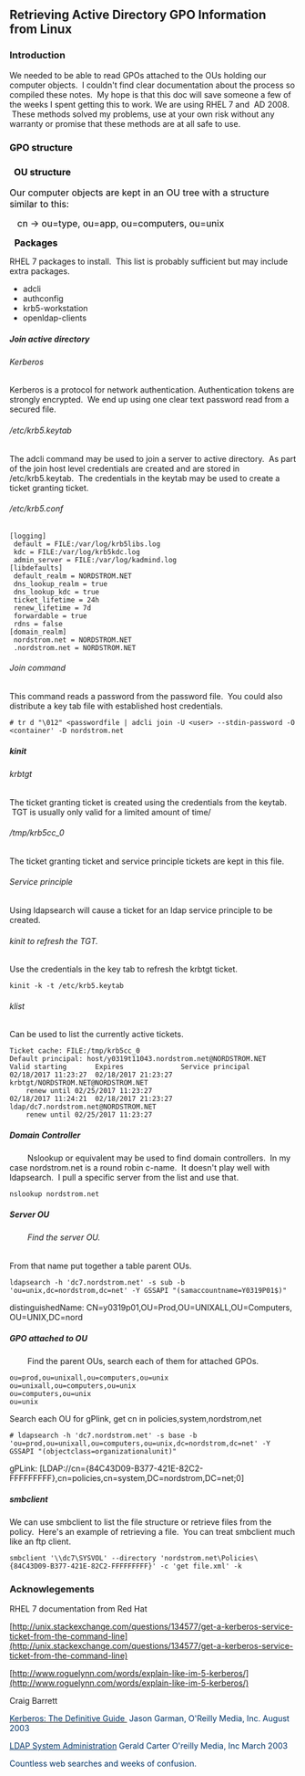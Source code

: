 ## Retrieving Active Directory GPO Information from Linux

### Introduction

We needed to be able to read GPOs attached to the OUs holding our computer objects.  I couldn't find clear documentation about the process so compiled these notes.  My hope is that this doc will save someone a few of the weeks I spent getting this to work. We are using RHEL 7 and  AD 2008\.  These methods solved my problems, use at your own risk without any warranty or promise that these methods are at all safe to use.

### <span style="color: rgb(0,0,0);font-size: 16.0px;font-weight: bold;">GPO structure</span>

### <span style="color: rgb(0,0,0);font-size: 16.0px;font-weight: bold;"> </span> <span style="color: rgb(0,0,0);font-size: 16.0px;font-weight: bold;">OU structure</span>

<span style="color: rgb(0,0,0);font-size: 16.0px;">Our computer objects are kept in an OU tree with a structure similar to this:</span>

<span style="color: rgb(0,0,0);font-size: 16.0px;">   cn -> ou=type, ou=app, ou=computers, ou=unix</span>

<span style="color: rgb(0,0,0);font-size: 16.0px;"> </span> <span style="color: rgb(0,0,0);font-size: 16.0px;font-weight: bold;">Packages</span>

RHEL 7 packages to install.  This list is probably sufficient but may include extra packages.

*   adcli
*   authconfig
*   krb5-workstation
*   openldap-clients

##### Join active directory

###### Kerberos

Kerberos is a protocol for network authentication. Authentication tokens are strongly encrypted.  We end up using one clear text password read from a secured file.

###### /etc/krb5.keytab

The adcli command may be used to join a server to active directory.  As part of the join host level credentials are created and are stored in /etc/krb5.keytab.  The credentials in the keytab may be used to create a ticket granting ticket.

###### /etc/krb5.conf

````
[logging]
 default = FILE:/var/log/krb5libs.log
 kdc = FILE:/var/log/krb5kdc.log
 admin_server = FILE:/var/log/kadmind.log
[libdefaults]
 default_realm = NORDSTROM.NET
 dns_lookup_realm = true
 dns_lookup_kdc = true
 ticket_lifetime = 24h
 renew_lifetime = 7d
 forwardable = true
 rdns = false
[domain_realm]
 nordstrom.net = NORDSTROM.NET
 .nordstrom.net = NORDSTROM.NET
````

###### Join command

This command reads a password from the password file.  You could also distribute a key tab file with established host credentials.  

````
# tr d "\012" <passwordfile | adcli join -U <user> --stdin-password -O <container' -D nordstrom.net
````

##### kinit

###### krbtgt

The ticket granting ticket is created using the credentials from the keytab.  TGT is usually only valid for a limited amount of time/

###### /tmp/krb5cc_0

The ticket granting ticket and service principle tickets are kept in this file.

###### Service principle

Using ldapsearch will cause a ticket for an ldap service principle to be created.

###### kinit to refresh the TGT.  

Use the credentials in the key tab to refresh the krbtgt ticket.

````
kinit -k -t /etc/krb5.keytab
````

###### klist

Can be used to list the currently active tickets.

````
Ticket cache: FILE:/tmp/krb5cc_0
Default principal: host/y0319t11043.nordstrom.net@NORDSTROM.NET
Valid starting       Expires              Service principal
02/18/2017 11:23:27  02/18/2017 21:23:27  krbtgt/NORDSTROM.NET@NORDSTROM.NET
	renew until 02/25/2017 11:23:27
02/18/2017 11:24:21  02/18/2017 21:23:27  ldap/dc7.nordstrom.net@NORDSTROM.NET
	renew until 02/25/2017 11:23:27
````

##### Domain Controller

        Nslookup or equivalent may be used to find domain controllers.  In my case nordstrom.net is a round robin c-name.  It doesn't play well with ldapsearch.  I pull a specific server from the list and use that. 

````
nslookup nordstrom.net
````

##### Server OU

######         Find the server OU.  

From that name put together a table parent OUs.

````
ldapsearch -h 'dc7.nordstrom.net' -s sub -b 'ou=unix,dc=nordstrom,dc=net' -Y GSSAPI "(samaccountname=Y0319P01$)"
````

distinguishedName: CN=y0319p01,OU=Prod,OU=UNIXALL,OU=Computers,OU=UNIX,DC=nord  

##### GPO attached to OU

        Find the parent OUs, search each of them for attached GPOs.

````
ou=prod,ou=unixall,ou=computers,ou=unix
ou=unixall,ou=computers,ou=unix
ou=computers,ou=unix
ou=unix
````

Search each OU for gPlink, get cn in policies,system,nordstrom,net

````
# ldapsearch -h 'dc7.nordstrom.net' -s base -b 'ou=prod,ou=unixall,ou=computers,ou=unix,dc=nordstrom,dc=net' -Y GSSAPI "(objectclass=organizationalunit)"
````

gPLink: [LDAP://cn={84C43D09-B377-421E-82C2-FFFFFFFFF},cn=policies,cn=system,DC=nordstrom,DC=net;0]

##### smbclient 

We can use smbclient to list the file structure or retrieve files from the policy.  Here's an example of retrieving a file.  You can treat smbclient much like an ftp client.

````
smbclient '\\dc7\SYSVOL' --directory 'nordstrom.net\Policies\{84C43D09-B377-421E-82C2-FFFFFFFFF}' -c 'get file.xml' -k
````

### Acknowlegements

RHEL 7 documentation from Red Hat

<u>[http://unix.stackexchange.com/questions/134577/get-a-kerberos-service-ticket-from-the-command-line](http://unix.stackexchange.com/questions/134577/get-a-kerberos-service-ticket-from-the-command-line)</u>

<u>[http://www.roguelynn.com/words/explain-like-im-5-kerberos/](http://www.roguelynn.com/words/explain-like-im-5-kerberos/)</u>

Craig Barrett

<u><span style="color: rgb(0,51,102);">Kerberos: The Definitive Guide </span></u> <span style="color: rgb(0,51,102);">Jason Garman, O'Reilly Media, Inc. August 2003</span>

<span style="color: rgb(0,51,102);"><u>LDAP System Administration</u> Gerald Carter O'reilly Media, Inc March 2003</span>

<span style="color: rgb(0,51,102);">Countless web searches and weeks of confusion.</span>

